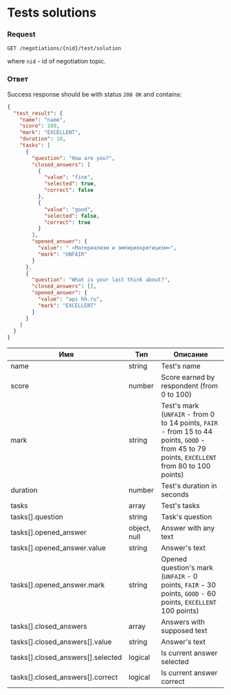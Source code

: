 # Tests solutions

### Request

`GET /negotiations/{nid}/test/solution`

where `nid` - id of negotiation topic.

### Ответ

Success response should be with status `200 OK` and contains:

```json
{
  "test_result": {
    "name": "name",
    "score": 100,
    "mark": "EXCELLENT",
    "duration": 10,
    "tasks": [
      {
        "question": "How are you?",
        "closed_answers": [
          {
            "value": "fine",
            "selected": true,
            "correct": false
          },
          {
            "value": "good",
            "selected": false,
            "correct": true
          }       
        ],
        "opened_answer": {
          "value": " «Материализм и эмпириокритицизм»",
          "mark": "UNFAIR"
        }
      },
      {
        "question": "What is your last think about?",
        "closed_answers": [],
        "opened_answer": {
          "value": "api hh.ru",
          "mark": "EXCELLENT"
        }
      }
    ]
  }
}
```

 Имя |   Тип  | Описание
 --- | ------ | ------------
name | string | Test's name
score | number | Score earned by respondent (from 0 to 100)
mark | string | Test's mark (`UNFAIR` - from 0 to 14  points, `FAIR` - from 15 to 44 points, `GOOD` - from 45 to 79 points, `EXCELLENT` from 80 to 100 points)
duration | number | Test's duration in seconds
tasks | array | Test's tasks
tasks[].question | string | Task's question
tasks[].opened_answer | object, null | Answer with any text
tasks[].opened_answer.value | string | Answer's text
tasks[].opened_answer.mark | string | Opened question's mark (`UNFAIR` - 0 points, `FAIR` - 30 points, `GOOD` - 60 points, `EXCELLENT` 100 points)
tasks[].closed_answers | array | Answers with supposed text
tasks[].closed_answers[].value | string | Answer's text
tasks[].closed_answers[].selected | logical | Is current answer selected
tasks[].closed_answers[].correct | logical | Is current answer correct

